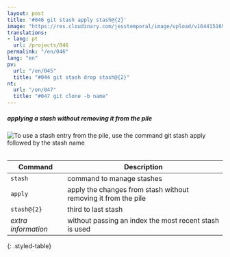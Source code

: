 ```yaml
---
layout: post
title: '#046 git stash apply stash@{2}'
image: "https://res.cloudinary.com/jesstemporal/image/upload/v1644151690/gitfichas/en/046/thumbnail_exlc8r.jpg"
translations:
- lang: pt
  url: /projects/046
permalink: "/en/046"
lang: "en"
pv:
  url: "/en/045"
  title: "#044 git stash drop stash@{2}"
nt:
  url: "/en/047"
  title: "#047 git clone -b name"
---
```

##### applying a stash without removing it from the pile

<img alt="To use a stash entry from the pile, use the command git stash apply followed by the stash name" src="https://res.cloudinary.com/jesstemporal/image/upload/v1644151690/gitfichas/en/046/full_bucxwr.jpg"><br><br>

| Command | Description |
|---------|-------------|
| `stash` | command to manage stashes |
| `apply` | apply the changes from stash without removing it from the pile |
| `stash@{2}` | third to last stash |
| _extra information_ | without passing an index the most recent stash is used |
{: .styled-table}

<!--
<br>

Read more about this command in the following blog post:

<a href="FILL">
  <strong>FILL</strong>
</a>
-->
